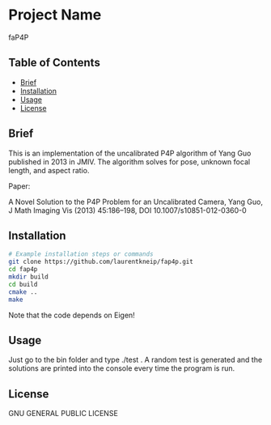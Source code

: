 # Project Name

faP4P

## Table of Contents

- [Brief](#brief)
- [Installation](#installation)
- [Usage](#usage)
- [License](#license)

## Brief

This is an implementation of the uncalibrated P4P algorithm of Yang Guo published in 2013 in JMIV. The algorithm solves for pose, unknown focal length, and aspect ratio. 

Paper:

A Novel Solution to the P4P Problem for an Uncalibrated Camera, Yang Guo, J Math Imaging Vis (2013) 45:186–198, DOI 10.1007/s10851-012-0360-0


## Installation

```bash
# Example installation steps or commands
git clone https://github.com/laurentkneip/fap4p.git
cd fap4p
mkdir build
cd build
cmake ..
make
```

Note that the code depends on Eigen!

## Usage

Just go to the bin folder and type ./test . A random test is generated and the solutions are printed into the console every time the program is run.

## License

GNU GENERAL PUBLIC LICENSE
